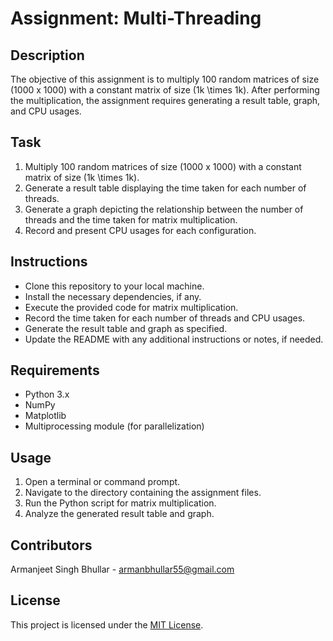 # Assignment: Multi-Threading

## Description
The objective of this assignment is to multiply 100 random matrices of size \(1000 x 1000\) with a constant matrix of size \(1k \times 1k\). After performing the multiplication, the assignment requires generating a result table, graph, and CPU usages.

## Task
1. Multiply 100 random matrices of size \(1000 x 1000\) with a constant matrix of size \(1k \times 1k\).
2. Generate a result table displaying the time taken for each number of threads.
3. Generate a graph depicting the relationship between the number of threads and the time taken for matrix multiplication.
4. Record and present CPU usages for each configuration.

## Instructions
- Clone this repository to your local machine.
- Install the necessary dependencies, if any.
- Execute the provided code for matrix multiplication.
- Record the time taken for each number of threads and CPU usages.
- Generate the result table and graph as specified.
- Update the README with any additional instructions or notes, if needed.

## Requirements
- Python 3.x
- NumPy
- Matplotlib
- Multiprocessing module (for parallelization)

## Usage
1. Open a terminal or command prompt.
2. Navigate to the directory containing the assignment files.
3. Run the Python script for matrix multiplication.
4. Analyze the generated result table and graph.

## Contributors
Armanjeet Singh Bhullar - armanbhullar55@gmail.com

## License
This project is licensed under the [MIT License](LICENSE).
